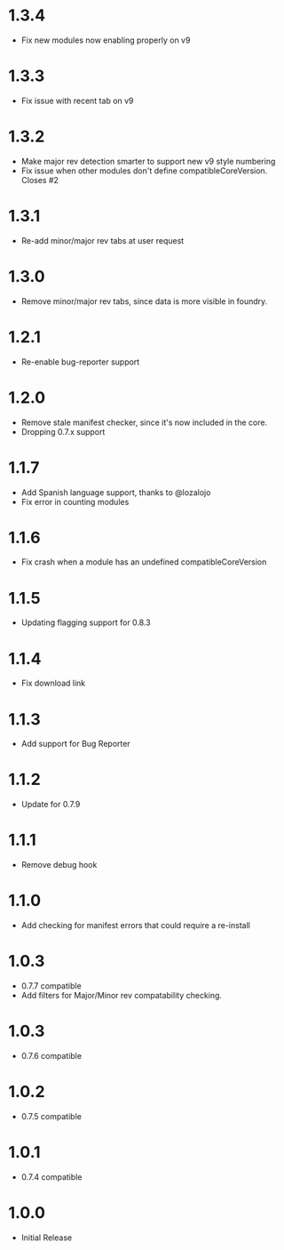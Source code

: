 # 1.3.4
 * Fix new modules now enabling properly on v9
 
# 1.3.3
 * Fix issue with recent tab on v9
 
# 1.3.2
 * Make major rev detection smarter to support new v9 style numbering
 * Fix issue when other modules don't define compatibleCoreVersion. Closes #2

# 1.3.1 
 * Re-add minor/major rev tabs at user request

# 1.3.0
 * Remove minor/major rev tabs, since data is more visible in foundry.
 
# 1.2.1
 * Re-enable bug-reporter support
 
# 1.2.0
 * Remove stale manifest checker, since it's now included in the core.
 * Dropping 0.7.x support

# 1.1.7
 * Add Spanish language support, thanks to @lozalojo
 * Fix error in counting modules

# 1.1.6
 * Fix crash when a module has an undefined compatibleCoreVersion

# 1.1.5
 * Updating flagging support for 0.8.3

# 1.1.4
 * Fix download link
 
# 1.1.3
 * Add support for Bug Reporter

# 1.1.2
 * Update for 0.7.9
 
# 1.1.1
 * Remove debug hook
  
# 1.1.0
 * Add checking for manifest errors that could require a re-install

# 1.0.3
 * 0.7.7 compatible
 * Add filters for Major/Minor rev compatability checking.

# 1.0.3
 * 0.7.6 compatible
 
# 1.0.2
 * 0.7.5 compatible

# 1.0.1
 * 0.7.4 compatible

# 1.0.0
 * Initial Release